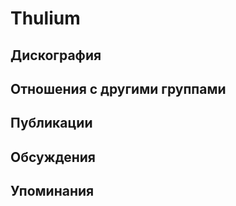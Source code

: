# Thulium



## Дискография


## Отношения с другими группами


## Публикации


## Обсуждения


## Упоминания

